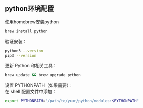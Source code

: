 ## python环境配置

使用homebrew安装python

```bash
brew install python
```

验证安装：

```bash
python3 --version  
pip3 --version
```

更新 Python 和相关工具：

```bash
brew update && brew upgrade python
```

设置 PYTHONPATH（如果需要）：  
在 shell 配置文件中添加：

```bash
export PYTHONPATH="/path/to/your/python/modules:$PYTHONPATH"  
```
